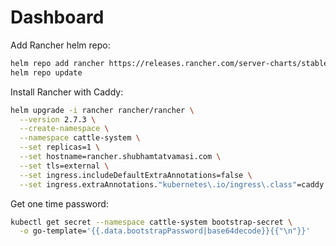 # Dashboard

Add Rancher helm repo:
```bash
helm repo add rancher https://releases.rancher.com/server-charts/stable
helm repo update
```

Install Rancher with Caddy:
```bash
helm upgrade -i rancher rancher/rancher \
  --version 2.7.3 \
  --create-namespace \
  --namespace cattle-system \
  --set replicas=1 \
  --set hostname=rancher.shubhamtatvamasi.com \
  --set tls=external \
  --set ingress.includeDefaultExtraAnnotations=false \
  --set ingress.extraAnnotations."kubernetes\.io/ingress\.class"=caddy
```

Get one time password:
```bash
kubectl get secret --namespace cattle-system bootstrap-secret \
  -o go-template='{{.data.bootstrapPassword|base64decode}}{{"\n"}}'
```

